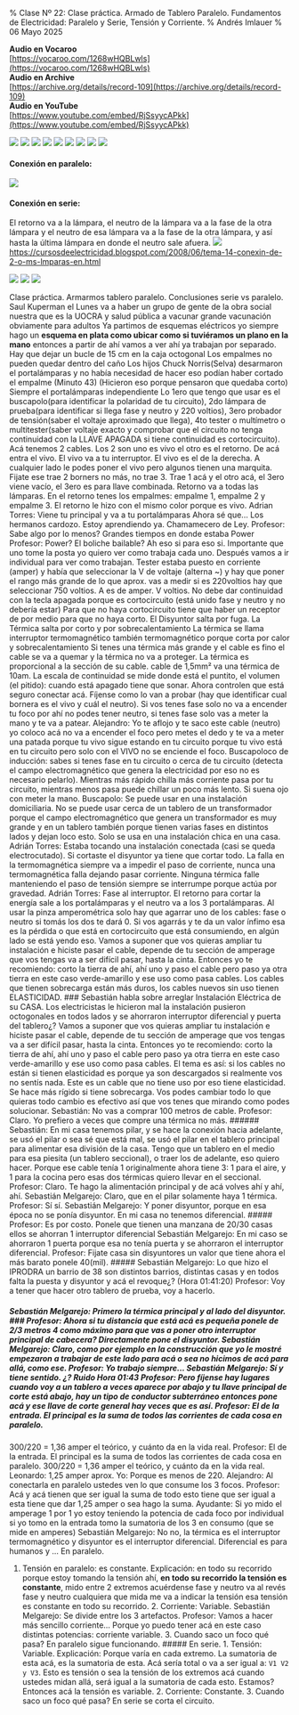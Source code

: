 % Clase Nº 22: Clase práctica. Armado de Tablero Paralelo. Fundamentos de Electricidad: Paralelo y Serie, Tensión y Corriente.
% Andrés Imlauer
% 06 Mayo 2025

**Audio en Vocaroo**   
[https://vocaroo.com/1268wHQBLwls](https://vocaroo.com/1268wHQBLwls)   
**Audio en Archive**   
[https://archive.org/details/record-109](https://archive.org/details/record-109)   
**Audio en YouTube**   
[https://www.youtube.com/embed/RjSsyycAPkk](https://www.youtube.com/embed/RjSsyycAPkk)   
   

![](https://blogger.googleusercontent.com/img/b/R29vZ2xl/AVvXsEgTLymS0kvRzaY5Ud4hPodpOGB_NHrnKCgZonrxtse2aRvShLgNoOk99RhidIk87yziN36gOUSOm8bQ3w1s3itKD-2xTJI-nqcG8QlLsxuy_mUoJEmjdJ9p8ULdvlXG-8ZcGcxA3QWZTN30P5fk81FIFEmgDMo29jdV55BaDbZ0cbLM99cTHdYV5RNH6gk/s4160/IMG_20250505_201932117.jpg)
![](https://blogger.googleusercontent.com/img/b/R29vZ2xl/AVvXsEh825kacIRprxtquys9M0_TzZBIXeV71_bpS9FYaXbB9FmQ3ejflMRp4-OJDTW4ilq_ZbCPiEfPZwmKjDaXdVs8kMR4rdADw5C_BQRGexiJXSHDrK6kNzzJUqpaasa-EWPgr17YKHFYwjv4ZUOurbu64QqdYPpu6UlboXVvnmVS_Zso5ZnSqQ9h0v5TOg8/s4160/IMG_20250505_201931093.jpg)
![](https://blogger.googleusercontent.com/img/b/R29vZ2xl/AVvXsEhK_T6tEXsOoCYG4A9YGaxj9umPtd8o0_IHLPUqINluJF8X9z2se-_4bGuJgnDDAiTyJ3SdS6K8X4wsCQVhKgKqbqwtR8dtnsq2X6YRXaynvk4SPc9XMH6T0R_ajUqxhK57CDfDmZSpjbmS9_WKvnSNfYnXe6UsOAT3gqX4MOOWSPT0kSOeCOR8yVYOpTE/s4160/IMG_20250505_201928063_BURST001.jpg)
![](https://blogger.googleusercontent.com/img/b/R29vZ2xl/AVvXsEj1uC4o-8gOe0Nwbc0Fze1EAk4La_PIK8q-YZpZcbymhXrD6xRLwhVl5hrLOY4LmKeZr-OaOhMnqOr9cqfQBZaYNapNbZJr2ziOm4B4bXu2Uyx5P11CwuGuSzcoQRyYH19_iEoRNlWMKHhsgD9ZDeDPvZZmZpSKdFKtxrYeukKtni1y9sm3YFXbDKdtEZs/s4160/IMG_20250505_201928063_BURST000_COVER_TOP.jpg)
![](https://blogger.googleusercontent.com/img/b/R29vZ2xl/AVvXsEiXITX13rc5JoRpTuyTExNJ1ZkwcfiovoIbnp4BH4mSU0HfE-TbfBhMJ2xoaIKt4TtwuY_hyphenhyphenbYU_jzIMAWmHGzJFbMrbUFicEXjhBcpAIf_n0wr89n7T5ggmfAnRuDeMf3_kvAi4uO_aeHKWUvCK3E7lAc395f3wmvhEbB3hO6PI8e67d3qFcffzKcuk9Q/s4160/IMG_20250505_195046098.jpg)
![](https://blogger.googleusercontent.com/img/b/R29vZ2xl/AVvXsEjF55m-ySNmjv0V_CQpvaq7ZiDHeBodKXewR4KsIWqyMI0nUNssgqcLu16Z7IWdKAhWKQxGcqF2hDjvD43XAtdtZJjWpmYQ0e4e3xkwLsaGkH0rcIdLOGxJU5DZ-qxEtXzAyDNYL8px7FTVB1LK8hXbBMwTcYk1toUls__mMKCcfJCRdYVizxSrmauhzSM/s4160/IMG_20250505_195042683.jpg)
![](https://blogger.googleusercontent.com/img/b/R29vZ2xl/AVvXsEjBMk3QLXg_DEAhyphenhyphenqX-Hsw03vnh8Uq8fq0WUzBViCyqRIls79zRn3CTcAF_1bGZFJipGyUZ0g4dOvWceTrBmd0s_rmuHanDKs4SY4jzz7TYcBy5umOHgJp3Af8dVs1oSr3wGWk7ufHp7jfYcX_NI1Uni2nkr8ANv0aK2bO4b5G4CyX8FXgc0nFD4gEiNiE/s4160/IMG_20250505_195020932.jpg)
![](https://blogger.googleusercontent.com/img/b/R29vZ2xl/AVvXsEgMHxssVLIAPOfYaBmf9pbAZpbZWK2bIqAph-Yq0FmAb6hcWjlpNG8jhpMlgn1_pJudL6CK6ndGak_bXtvR10XpenLBAe6n88obwz-Ea6C3X388yqZU6p7Bv9fgYFDpSHXmQjaGQ6_yQZlHhtD54RADlvq4yDzn7D7kymyjqhW-vWiYWOknAmACJoFZZK0/s4160/IMG_20250505_194959606_BURST001.jpg)
![](https://blogger.googleusercontent.com/img/b/R29vZ2xl/AVvXsEjXoyuokRvr_YVb5_wbf1JrFAl7ojER_Wy2bRLfvGxZwVeLKDoePR_YiEv2H-1PHTlSxfjINIddt2EH8GVAc44RKFRg3rGYmFQc91v24SvEOXOX-2MWF96IPYveuJpJv9Gh2Kv1_-kdmTW3zU2t7mh7Fshs6LLhl0m3yrq-mFRa_9tchIzCZoK8BaJEvDI/s4160/IMG_20250505_194959606_BURST000_COVER_TOP.jpg)

#### Conexión en paralelo:

![](https://blogger.googleusercontent.com/img/b/R29vZ2xl/AVvXsEgX8_NnKWWExWH3SnrGv0k8TVXmVbbXxbMS_aG9z_B_LTYRzxKs2xmIyLpkTDl_jjM9kQSGLLCQuig9grq9HBZWHrMWkZrdyZT6A2Q-2KQXAv2xEUBjOVHjySy-9ev3NWY-mrY5vlSAd60p9AuXL9bcURcMAibPCH_tqHXM7YuUb-xb4wDbyPngCmXYAU0/s4160/paralelo.jpg)

#### Conexión en serie:

El retorno va a la lámpara, el neutro de la lámpara va a la fase de la otra lámpara y el neutro de esa lámpara va a la fase de la otra lámpara, y así hasta la última lámpara en donde el neutro sale afuera.
![](https://blogger.googleusercontent.com/img/b/R29vZ2xl/AVvXsEj7Zce9ZsIhn35EhT2mxAuaL5RHgA9g4hWjWbsjRGnmUWwdwYFxaWU5Yrno9ym4bCE7e92y261FAlLkLNnqEjwAtYuaUJ81mS4tFQY0yIwUKmZnXWcoqFsQnwFqIUMbKs0fQ9wb4xk37DH8vf9Qe4NK7ObsC1uUB5DcogZn8MDrNOHdX79dDKVZvn7TFEE/s311/unnamed.png)
https://cursosdeelectricidad.blogspot.com/2008/06/tema-14-conexin-de-2-o-ms-lmparas-en.html

![](https://blogger.googleusercontent.com/img/b/R29vZ2xl/AVvXsEgp4zldbbs62kwqFYirhNQQTDQ9uCOf7DJb5doxWCq9IP7gD_VuvapW5MOn-jgfJKrSVhNyw29YpU99cF0mNvPZaev3UR6uIkxLErvRml03NSZnVnmUqbLTVrZFO71MC8OqOqEwUqp6ba9HoN4gNgwfSU5b3lDm5g7NMg2Re0Fq44phAeiiUy4rAGo9tTk/s4160/IMG_20250430_204733652_BURST000_COVER_TOP.jpg)
![](https://blogger.googleusercontent.com/img/b/R29vZ2xl/AVvXsEjHAVayGJWBpyj2W-2TLeJnJaOkhBHiwk0kZeShOxI6QzJ6GH-7dal9ElOwqT_M8TbZZ4N0TqVTJtJMXObqIHFum-pMUZkrgwoeRcXVxJMKe74kteuoFH89OWO0sKLVkgv0X0XcAyCnm4w-N0L5G_U54rbe-vrOjM_bb9xgdVNIYsxj-5rQmWqoJcC2zME/s4160/IMG-20250505-WA0042.jpg)
![](https://blogger.googleusercontent.com/img/b/R29vZ2xl/AVvXsEjIkBq23aMiNmfA3ac9CHIceMfL2B87-wSrTUKVpunoEbxc_PII8PfqziPwOZ6Y9Py-qbjz7be2H7ZaLR6JhCJetsoMmIb84HMU9WwOeMGciGPaAgC2ClQsOijewy3-1l-I8-IuNnOhIz3ncWa8m6GOM3D80BspQdaYmRpVmnC_ZWFlFQMhrZnhPEHiaTA/s4160/IMG-20250505-WA0037.jpg)

Clase práctica. Armarmos tablero paralelo. Conclusiones serie vs paralelo.  Saul Kuperman el Lunes va a haber un grupo de gente de la obra social nuestra que es la UOCRA y salud pública a vacunar grande vacunación obviamente para adultos Ya partimos de esquemas eléctricos yo siempre hago un **esquema en plata como ubicar como si tuviéramos un plano en la mano** entonces a partir de ahí vamos a ver ahí ya trabajan por separado.  Hay que dejar un bucle de 15 cm en la caja octogonal Los empalmes no pueden quedar dentro del caño Los hijos Chuck Norris(Selva) desarmaron el portalámparas y no había necesidad de hacer eso podían haber cortado el empalme (Minuto 43) (Hicieron eso porque pensaron que quedaba corto) Siempre el portalámparas independiente Lo 1ero que tengo que usar es el buscapolo(para identificar la polaridad de tu circuito), 2do lámpara de prueba(para identificar si llega fase y neutro y 220 voltios), 3ero probador de tensión(saber el voltaje aproximado que llega), 4to tester o multímetro o multitester(saber voltaje exacto y comprobar que el circuito no tenga continuidad con la LLAVE APAGADA si tiene continuidad es cortocircuito).  Acá tenemos 2 cables. Los 2 son uno es vivo el otro es el retorno. De acá entra el vivo.  El vivo va a tu interruptor.  El vivo es el de la derecha.  A cualquier lado le podes poner el vivo pero algunos tienen una marquita.  Fijate ese trae 2 borners no más, no trae 3.  Trae 1 acá y el otro acá, el 3ero viene vacío, el 3ero es para llave combinada.  Retorno va a todas las lámparas.  En el retorno tenes los empalmes: empalme 1, empalme 2 y empalme 3.  El retorno le hizo con el mismo color porque es vivo.  Adrian Torres: Viene tu principal y va a tu portalámparas Ahora sé que... Los hermanos cardozo.  Estoy aprendiendo ya. Chamamecero de Ley.  Profesor: Sabe algo por lo menos?  Grandes tiempos en donde estaba Power Profesor: Power? El boliche bailable? Ah eso si para eso si.  Importante que uno tome la posta yo quiero ver como trabaja cada uno.  Después vamos a ir individual para ver como trabajan.  Tester estaba puesto en corriente (amper) y había que seleccionar la V de voltaje (alterna ~) y hay que poner el rango más grande de lo que aprox. vas a medir si es 220voltios hay que seleccionar 750 voltios.  A es de amper. V voltios.  No debe dar continuidad con la tecla apagada porque es cortocircuito (está unido fase y neutro y no debería estar) Para que no haya cortocircuito tiene que haber un receptor de por medio para que no haya corto.  El Disyuntor salta por fuga. La Térmica salta por corto y por sobrecalentamiento La térmica se llama interruptor termomagnético también termomagnético porque corta por calor y sobrecalentamiento Si tenes una térmica más grande y el cable es fino el cable se va a quemar y la térmica no va a proteger. La térmica es proporcional a la sección de su cable. cable de 1,5mm² va una térmica de 10am.  La escala de continuidad se mide donde está el puntito, el volumen (el pitido): cuando está apagado tiene que sonar.  Ahora controlen que está seguro conectar acá.  Fíjense como lo van a probar (hay que identificar cual bornera es el vivo y cuál el neutro).  Si vos tenes fase solo no va a encender tu foco por ahí no podes tener neutro, si tenes fase solo vas a meter la mano y te va a patear.  Alejandro: Yo te aflojo y te saco este cable (neutro) yo coloco acá no va a encender el foco pero metes el dedo y te va a meter una patada porque tu vivo sigue estando en tu circuito porque tu vivo está en tu circuito pero solo con el VIVO no se enciende el foco.  Buscapoloco de inducción: sabes si tenes fase en tu circuito o cerca de tu circuito (detecta el campo electromagnético que genera la electricidad por eso no es necesario pelarlo). Mientras más rápido chilla más corriente pasa por tu circuito, mientras menos pasa puede chillar un poco más lento. Si suena ojo con meter la mano.  Buscapolo: Se puede usar en una instalación domiciliaria. No se puede usar cerca de un tablero de un transformador porque el campo electromagnético que genera un transformador es muy grande y en un tablero también porque tienen varias fases en distintos lados y dejan loco esto. Solo se usa en una instalación chica en una casa.  Adrián Torres: Estaba tocando una instalación conectada (casi se queda electrocutado).  Si cortaste el disyuntor ya tiene que cortar todo.  La falla en la termomagnética siempre va a impedir el paso de corriente, nunca una termomagnética falla dejando pasar corriente.  Ninguna térmica falle manteniendo el paso de tensión siempre se interrumpe porque actúa por gravedad.  Adrián Torres: Fase al interruptor. El retorno para cortar la energía sale a los portalámparas y el neutro va a los 3 portalámparas.  Al usar la pinza amperométrica solo hay que agarrar uno de los cables: fase o neutro si tomás los dos te dará 0. Si vos agarrás y te da un valor ínfimo esa es la pérdida  o que está en cortocircuito que está consumiendo, en algún lado se está yendo eso.  Vamos a suponer que vos quieras ampliar tu instalación e hiciste pasar el cable, depende de tu sección de amperage que vos tengas va a ser difícil pasar, hasta la cinta. Entonces yo te recomiendo: corto la tierra de ahí, ahí uno y paso el cable pero paso ya otra tierra en este caso verde-amarillo y ese uso como pasa cables.  Los cables que tienen sobrecarga están más duros, los cables nuevos sin uso tienen ELASTICIDAD.  ### Sebastián habla sobre arreglar Instalación Eléctrica de su CASA. Los electricistas le hicieron mal la instalación pusieron octogonales en todos lados y se ahorraron interruptor diferencial y puerta del tablero¿?  Vamos a suponer que vos quieras ampliar tu instalación e hiciste pasar el cable, depende de tu sección de amperage que vos tengas va a ser difícil pasar, hasta la cinta. Entonces yo te recomiendo: corto la tierra de ahí, ahí uno y paso el cable pero paso ya otra tierra en este caso verde-amarillo y ese uso como pasa cables.  El tema es así: si los cables no están si tienen elasticidad es porque ya son descargados si realmente vos no sentís nada. Este es un cable que no tiene uso por eso tiene elasticidad.  Se hace más rígido si tiene sobrecarga. Vos podes cambiar todo lo que quieras todo cambio es efectivo así que vos tenes que mirando como podes solucionar.  Sebastián: No vas a comprar 100 metros de cable.  Profesor: Claro. Yo prefiero a veces que compre una térmica no más.  ###### Sebastián: En mi casa tenemos pilar, y se hace la conexión hacia adelante, se usó el pilar o sea sé que está mal, se usó el pilar en el tablero principal para alimentar esa división de la casa. Tengo que un tablero en el medio para esa piesita (un tablero seccional), o traer los de adelante, eso quiero hacer.  Porque ese cable tenía 1 originalmente ahora tiene 3: 1 para el aire, y 1 para la cocina pero esas dos térmicas quiero llevar en el seccional.  Profesor: Claro. Te hago la alimentación principal y de acá volves ahí y ahí, ahí.  Sebastián Melgarejo: Claro, que en el pilar solamente haya 1 térmica.  Profesor: Sí sí.  Sebastián Melgarejo: Y poner disyuntor, porque en esa época no se ponía disyuntor. En mi casa no tenemos diferencial.  ##### Profesor: Es por costo. Ponele que tienen una manzana de 20/30 casas ellos se ahorran 1 interruptor diferencial Sebastián Melgarejo: En mi caso se ahorraron 1 puerta porque esa no tenía puerta y se ahorraron el interruptor diferencial.  Profesor: Fijate casa sin disyuntores un valor que tiene ahora el más barato ponele 40(mil).  ##### Sebastián Melgarejo: Lo que hizo el IPRODRA un barrio de 38 son distintos barrios, distintas casas y en todos falta la puesta y disyuntor y acá el revoque¿? (Hora 01:41:20) Profesor: Voy a tener que hacer otro tablero de prueba, voy a hacerlo.
##### Sebastián Melgarejo: Primero la térmica principal y al lado del disyuntor.  ### Profesor: Ahora si tu distancia que está acá es pequeña ponele de 2/3 metros 4 como máximo para que vas a poner otro interruptor principal de cabecera? Directamente pone el disyuntor.  Sebastián Melgarejo: Claro, como por ejemplo en la construcción que yo le mostré empezaron a trabajar de este lado para acá o sea no hicimos de acá para allá, como ese.  Profesor: Yo trabajo siempre...  Sebastián Melgarejo: Sí y tiene sentido. ¿? Ruido Hora 01:43 Profesor: Pero fíjense hay lugares cuando voy a un tablero a veces aparece por abajo y tu llave principal de corte está abajo, hay un tipo de conductor subterráneo entonces pone acá y ese llave de corte general hay veces que es así.  Profesor: El de la entrada. El principal es la suma de todos las corrientes de cada cosa en paralelo.
300/220 = 1,36 amper el teórico, y cuánto da en la vida real.  Profesor: El de la entrada. El principal es la suma de todos las corrientes de cada cosa en paralelo. 300/220 = 1,36 amper el teórico, y cuánto da en la vida real.  Leonardo: 1,25 amper aprox.  Yo: Porque es menos de 220.  Alejandro: Al conectarla en paralelo ustedes ven lo que consume los 3 focos.  Profesor: Acá y acá tienen que ser igual la suma de todo esto tiene que ser igual a esta tiene que dar 1,25 amper o sea hago la suma.  Ayudante: Si yo mido el amperage 1 por 1 yo estoy teniendo la potencia de cada foco por individual si yo tomo en la entrada tomo la sumatoria de los 3 en consumo (que se mide en amperes) Sebastián Melgarejo: No no, la térmica es el interruptor termomagnético y disyuntor es el interruptor diferencial. Diferencial es para humanos y ...  En paralelo.
1. Tensión en paralelo: es constante.  Explicación: en todo su recorrido porque estoy tomando la tensión ahí, **en todo su recorrido la tensión es constante**, mido entre 2 extremos acuérdense fase y neutro va al revés fase y neutro cualquiera que mida me va a indicar la tensión esa tensión es constante en todo su recorrido.  2. Corriente: Variable.  Sebastián Melgarejo: Se divide entre los 3 artefactos.  Profesor: Vamos a hacer más sencillo corriente... Porque yo puedo tener acá en este caso distintas potencias: corriente variable.  3. Cuando saco un foco qué pasa? En paralelo sigue funcionando.  ##### En serie.  1. Tensión: Variable.  Explicación: Porque varía en cada extremo. La sumatoria de esta acá, es la sumatoria de esta. Acá sería total o va a ser igual a: `V1 V2 y V3`. Esto es tensión o sea la tensión de los extremos acá cuando ustedes midan allá, será igual a la sumatoria de cada esto. Estamos? Entonces acá la tensión es variable.  2. Corriente: Constante.  3. Cuando saco un foco qué pasa? En serie se corta el circuito.

